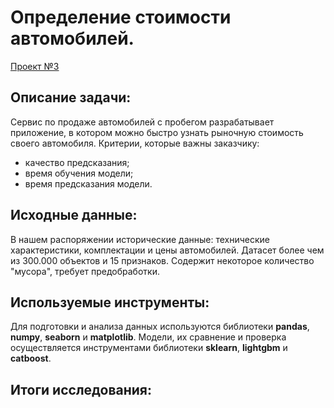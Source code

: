 # Определение стоимости автомобилей.
[Проект №3](https://github.com/Bloky777/Portfolio/blob/main/Project_3_Car_prices/car%20prices%20defenition.ipynb)
## Описание задачи:
Сервис по продаже автомобилей с пробегом разрабатывает приложение, в котором можно быстро узнать рыночную стоимость своего автомобиля.
Критерии, которые важны заказчику:
* качество предсказания;
* время обучения модели;
* время предсказания модели.

## Исходные данные:
В нашем распоряжении исторические данные: технические характеристики, комплектации и цены автомобилей. Датасет более чем из 300.000 объектов и 15 признаков. Содержит некоторое количество "мусора", требует предобработки.

## Используемые инструменты:
Для подготовки и анализа данных используются библиотеки  **pandas**, **numpy**, **seaborn**  и **matplotlib**. Модели, их сравнение и проверка осуществляется инструментами библиотеки **sklearn**, **lightgbm** и **catboost**.

## Итоги исследования:
